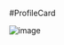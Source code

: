 #ProfileCard

![image](https://user-images.githubusercontent.com/81670997/169958050-0eaf4683-1462-415e-b7b5-705ff66d5d0c.png)
